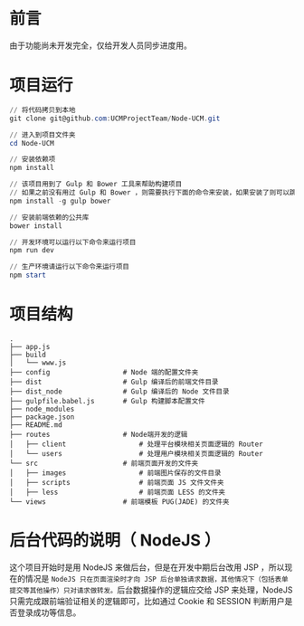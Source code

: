 # 前言
由于功能尚未开发完全，仅给开发人员同步进度用。

# 项目运行
```powershell
// 将代码拷贝到本地
git clone git@github.com:UCMProjectTeam/Node-UCM.git

// 进入到项目文件夹
cd Node-UCM

// 安装依赖项
npm install

// 该项目用到了 Gulp 和 Bower 工具来帮助构建项目
// 如果之前没有用过 Gulp 和 Bower ，则需要执行下面的命令来安装，如果安装了则可以跳过
npm install -g gulp bower

// 安装前端依赖的公共库
bower install

// 开发环境可以运行以下命令来运行项目
npm run dev

// 生产环境请运行以下命令来运行项目
npm start
```	

# 项目结构
~~~
.
├── app.js
├── build
│   └── www.js
├── config                  # Node 端的配置文件夹
├── dist                    # Gulp 编译后的前端文件目录
├── dist_node               # Gulp 编译后的 Node 文件目录
├── gulpfile.babel.js       # Gulp 构建脚本配置文件
├── node_modules
├── package.json
├── README.md
├── routes                  # Node端开发的逻辑
│   ├── client                  # 处理平台模块相关页面逻辑的 Router
│   └── users                   # 处理用户模块相关页面逻辑的 Router
└── src                     # 前端页面开发的文件夹
│   ├── images                  # 前端图片保存的文件目录
│   ├── scripts                 # 前端页面 JS 文件文件夹
│   ├── less                    # 前端页面 LESS 的文件夹
└── views                   # 前端模板 PUG(JADE) 的文件夹

~~~

# 后台代码的说明（ NodeJS ）
这个项目开始时是用 NodeJS 来做后台，但是在开发中期后台改用 JSP ，所以现在的情况是 `NodeJS 只在页面渲染时才向 JSP 后台单独请求数据，其他情况下（包括表单提交等其他操作）只对请求做转发。`后台数据操作的逻辑应交给 JSP 来处理，NodeJS 只需完成跟前端验证相关的逻辑即可，比如通过 Cookie 和 SESSION 判断用户是否登录成功等信息。
